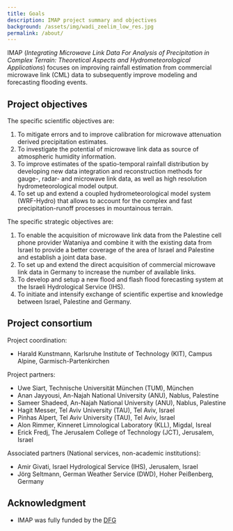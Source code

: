 ```yaml
---
title: Goals
description: IMAP project summary and objectives
background: /assets/img/wadi_zeelim_low_res.jpg
permalink: /about/
---
```


IMAP (*Integrating Microwave Link Data For Analysis of Precipitation in Complex Terrain: Theoretical Aspects and Hydrometeorological Applications*) focuses on improving rainfall estimation from commercial microwave link (CML) data to subsequently improve modeling and forecasting flooding events.

## Project objectives

The specific scientific objectives are:
1. To mitigate errors and to improve calibration for microwave attenuation derived precipitation
estimates.
2. To investigate the potential of microwave link data as source of atmospheric humidity information.
3. To improve estimates of the spatio-temporal rainfall distribution by developing new data integration
and reconstruction methods for gauge-, radar- and microwave link data, as well as high resolution
hydrometeorological model output.
4. To set up and extend a coupled hydrometeorological model system (WRF-Hydro) that allows to
account for the complex and fast precipitation-runoff processes in mountainous terrain.

The specific strategic objectives are:
1. To enable the acquisition of microwave link data from the Palestine cell phone provider Wataniya
and combine it with the existing data from Israel to provide a better coverage of the area of Israel
and Palestine and establish a joint data base.
2. To set up and extend the direct acquisition of commercial microwave link data in Germany to
increase the number of available links.
3. To develop and setup a new flood and flash flood forecasting system at the Israeli Hydrological
Service (IHS).
4. To initiate and intensify exchange of scientific expertise and knowledge between Israel, Palestine
and Germany.

## Project consortium

Project coordination:
* Harald Kunstmann, Karlsruhe Institute of Technology (KIT), Campus Alpine, Garmisch-Partenkirchen

Project partners:
* Uwe Siart, Technische Universität München (TUM), München
* Anan Jayyousi, An-Najah National University (ANU), Nablus, Palestine
* Sameer Shadeed, An-Najah National University (ANU), Nablus, Palestine
* Hagit Messer, Tel Aviv University (TAU), Tel Aviv, Israel
* Pinhas Alpert, Tel Aviv University (TAU), Tel Aviv, Israel
* Alon Rimmer, Kinneret Limnological Laboratory (KLL), Migdal, Isreal
* Erick Fredj, The Jerusalem College of Technology (JCT), Jerusalem, Israel

Associated partners (National services, non-academic institutions):
* Amir Givati, Israel Hydrological Service (IHS), Jerusalem, Israel
* Jörg Seltmann, German Weather Service (DWD), Hoher Peißenberg, Germany

## Acknowledgment

* IMAP was fully funded by the [DFG](https://gepris.dfg.de/gepris/projekt/254695484?contrast=1&language=en)